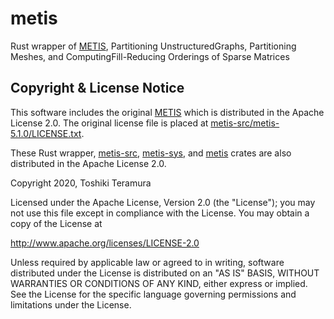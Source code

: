 metis
======

Rust wrapper of [METIS],
Partitioning UnstructuredGraphs, Partitioning Meshes, and ComputingFill-Reducing Orderings of Sparse Matrices

[METIS]: http://glaros.dtc.umn.edu/gkhome/metis/metis/overview

Copyright & License Notice
---------------------------

This software includes the original [METIS][METIS] which is distributed in the Apache License 2.0.
The original license file is placed at [metis-src/metis-5.1.0/LICENSE.txt](metis-src/metis-5.1.0/LICENSE.txt).

These Rust wrapper, [metis-src](./metis-src), [metis-sys](./metis-sys), and [metis](./metis) crates
are also distributed in the Apache License 2.0.

Copyright 2020, Toshiki Teramura

Licensed under the Apache License, Version 2.0 (the "License");
you may not use this file except in compliance with the License.
You may obtain a copy of the License at

http://www.apache.org/licenses/LICENSE-2.0

Unless required by applicable law or agreed to in writing, software
distributed under the License is distributed on an "AS IS" BASIS,
WITHOUT WARRANTIES OR CONDITIONS OF ANY KIND, either express or 
implied. See the License for the specific language governing 
permissions and limitations under the License.
